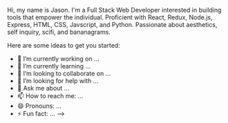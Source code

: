 Hi, my name is Jason. I'm a Full Stack Web Developer interested in building tools that empower the individual. Proficient with React, Redux, Node.js, Express, HTML, CSS, Javscript, and Python. Passionate about aesthetics, self inquiry, scifi, and bananagrams.

Here are some ideas to get you started:

- 🔭 I’m currently working on ...
- 🌱 I’m currently learning ...
- 👯 I’m looking to collaborate on ...
- 🤔 I’m looking for help with ...
- 💬 Ask me about ...
- 📫 How to reach me: ...
- 😄 Pronouns: ...
- ⚡ Fun fact: ...
-->
